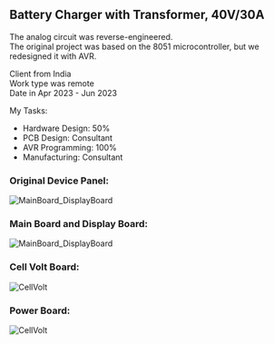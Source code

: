 ## Battery Charger with Transformer, 40V/30A
The analog circuit was reverse-engineered.  
The original project was based on the 8051 microcontroller, but we redesigned it with AVR.  

Client from India  
Work type was remote  
Date in Apr 2023 - Jun 2023  

My Tasks: 
- Hardware Design: 50%  
- PCB Design: Consultant  
- AVR Programming: 100%
- Manufacturing: Consultant  

### Original Device Panel:
![MainBoard_DisplayBoard](https://s32.picofile.com/file/8477598576/OriginalDevicePanel.png.png)

### Main Board and Display Board:
![MainBoard_DisplayBoard](https://s32.picofile.com/file/8477598350/MainBoard_DisplayBoard.png)

### Cell Volt Board:
![CellVolt](https://s32.picofile.com/file/8477598426/CellVolt.jpg)

### Power Board:
![CellVolt](https://s32.picofile.com/file/8477598468/PowerBoard.jpg)
